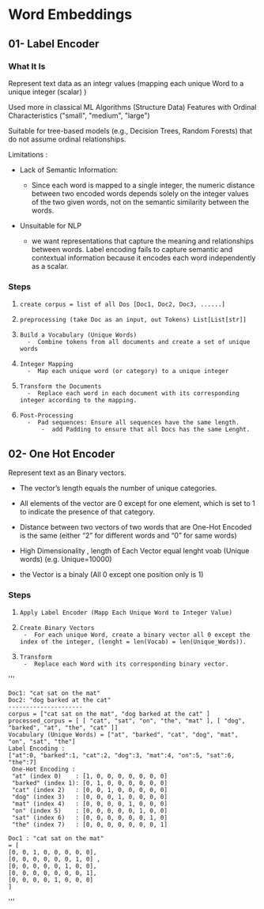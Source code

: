 # Word Embeddings

## 01- Label Encoder

### What It Is

Represent text data as an integr values (mapping each unique Word to a unique integer (scalar) )

Used more in classical ML Algorithms (Structure Data) Features with Ordinal Characteristics ("small", "medium", "large")

Suitable for tree-based models (e.g., Decision Trees, Random Forests) that do not assume ordinal relationships.

Limitations  : 

-  Lack of Semantic Information:
  
    -  Since each word is mapped to a single integer, the numeric distance between two encoded words depends solely on the integer values of the two given words, not on the semantic similarity between the words.
      
-  Unsuitable for NLP
    -  we want representations that capture the meaning and relationships between words. Label encoding fails to capture semantic and contextual information because it encodes each word independently as a scalar.
 
       
### Steps

1.     create corpus = list of all Dos [Doc1, Doc2, Doc3, ......]
2.     preprocessing (take Doc as an input, out Tokens) List[List[str]]
3.     Build a Vocabulary (Unique Words)
         -  Combine tokens from all documents and create a set of unique words
4.     Integer Mapping
         -  Map each unique word (or category) to a unique integer    

5.     Transform the Documents
         -  Replace each word in each document with its corresponding integer according to the mapping.
6.     Post-Processing
         -  Pad sequences: Ensure all sequences have the same length.
             -  add Padding to ensure that all Docs has the same Lenght.





## 02- One Hot Encoder

Represent text as an Binary vectors.
-  The vector’s length equals the number of unique categories.
-  All elements of the vector are 0 except for one element, which is set to 1 to indicate the presence of that category.

-  Distance between two vectors of two words that are One-Hot Encoded is the same (either “2” for different words and “0” for same words)

-  High Dimensionality , length of Each Vector equal lenght voab (Unique words) (e.g. Unique=10000)
  
-  the Vector is a binaly (All 0 except one position only is 1)


   
### Steps

1.     Apply Label Encoder (Mapp Each Unique Word to Integer Value)
2.     Create Binary Vectors
        -  For each unique Word, create a binary vector all 0 except the index of the integer, (lenght = len(Vocab) = len(Unique_Words)).
3.     Transform
        -  Replace each Word with its corresponding binary vector.

'''

    Doc1: "cat sat on the mat"
    Doc2: "dog barked at the cat"
    ---------------------
    corpus = ["cat sat on the mat", "dog barked at the cat" ]
    processed_corpus = [ [ "cat", "sat", "on", "the", "mat" ], [ "dog", "barked", "at", "the", "cat" ]]
    Vocabulary (Unique Words) = ["at", "barked", "cat", "dog", "mat", "on", "sat", "the"]
    Label Encoding : 
    ["at":0, "barked":1, "cat":2, "dog":3, "mat":4, "on":5, "sat":6, "the":7]
     One-Hot Encoding :
     "at" (index 0)    : [1, 0, 0, 0, 0, 0, 0, 0]
     "barked" (index 1): [0, 1, 0, 0, 0, 0, 0, 0]
     "cat" (index 2)   : [0, 0, 1, 0, 0, 0, 0, 0]
     "dog" (index 3)   : [0, 0, 0, 1, 0, 0, 0, 0]
     "mat" (index 4)   : [0, 0, 0, 0, 1, 0, 0, 0]
     "on" (index 5)    : [0, 0, 0, 0, 0, 1, 0, 0]
     "sat" (index 6)   : [0, 0, 0, 0, 0, 0, 1, 0]
     "the" (index 7)   : [0, 0, 0, 0, 0, 0, 0, 1]
     
    Doc1 : "cat sat on the mat"
    = [ 
    [0, 0, 1, 0, 0, 0, 0, 0],
    [0, 0, 0, 0, 0, 0, 1, 0] , 
    [0, 0, 0, 0, 0, 1, 0, 0], 
    [0, 0, 0, 0, 0, 0, 0, 1],
    [0, 0, 0, 0, 1, 0, 0, 0]    
    ]
    
   
'''




